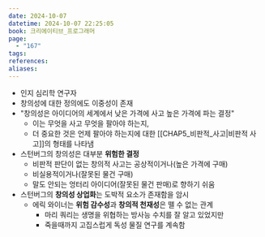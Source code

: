 ```yaml
---
date: 2024-10-07
datetime: 2024-10-07 22:25:05
book: 크리에이티브_프로그래머
page:
  - "167"
tags: 
references: 
aliases:
---
```

- 인지 심리학 연구자
- 창의성에 대한 정의에도 이중성이 존재
- "창의성은 아이디어의 세계에서 낮은 가격에 사고 높은 가격에 파는 결정"
	- 이는 무엇을 사고 무엇을 팔아야 하는지,
	- 더 중요한 것은 언제 팔아야 하는지에 대한 [[CHAP5_비판적_사고|비판적 사고]]의 형태를 나타냄
- 스턴버그의 창의성은 대부분 **위험한 결정**
	- 비판적 판단이 없는 창의적 사고는 공상적이거나(높은 가격에 구매)
	- 비실용적이거나(잘못된 물건 구매)
	- 말도 안되는 엉터리 아이디어(잘못된 물건 판매)로 향하기 쉬움
- 스턴버그의 **창의성 상업화**는 도박적 요소가 존재함을 암시
	- 에릭 와이너는 **위험 감수성**과 **창의적 천재성**은 뗄 수 없는 관계
		- 마리 쿼리는 생명을 위협하는 방사능 수치를 잘 알고 있었지만
		- 죽을때까지 고집스럽게 독성 물질 연구를 계속함